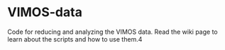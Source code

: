 # VIMOS-data
Code for reducing and analyzing the VIMOS data. Read the wiki page to learn about the scripts and how to use them.4
